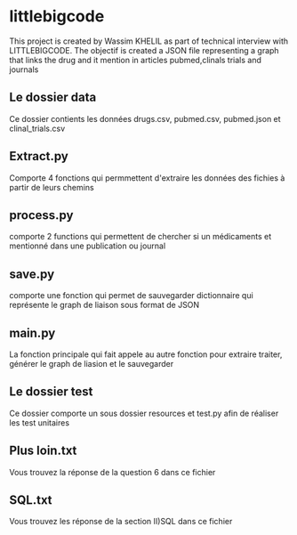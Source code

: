 # littlebigcode
This project is created by Wassim KHELIL as part of technical interview with LITTLEBIGCODE.
The objectif is created a JSON file representing a graph that links the drug and it mention in articles pubmed,clinals trials and journals
## Le dossier data 
Ce dossier contients les données drugs.csv, pubmed.csv, pubmed.json et clinal_trials.csv
## Extract.py
Comporte 4 fonctions qui permmettent d'extraire les données des fichies à partir de leurs chemins
## process.py
comporte 2 functions qui permettent de chercher si un médicaments et mentionné dans une publication ou journal 
## save.py
comporte une fonction qui permet de sauvegarder dictionnaire qui représente le graph de liaison sous format de JSON
## main.py
La fonction principale qui fait appele au autre fonction pour extraire traiter, générer le graph de liasion et le sauvegarder 
## Le dossier test
Ce dossier comporte un sous dossier resources et test.py afin de réaliser les test unitaires

## Plus loin.txt 
Vous trouvez la réponse de la question 6 dans ce fichier
## SQL.txt
Vous trouvez les réponse de la section II)SQL dans ce fichier
